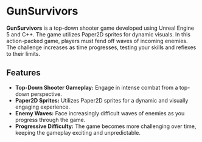 # GunSurvivors

**GunSurvivors** is a top-down shooter game developed using Unreal Engine 5 and C++. The game utilizes Paper2D sprites for dynamic visuals. In this action-packed game, players must fend off waves of incoming enemies. The challenge increases as time progresses, testing your skills and reflexes to their limits.


## Features

- **Top-Down Shooter Gameplay:** Engage in intense combat from a top-down perspective.
- **Paper2D Sprites:** Utilizes Paper2D sprites for a dynamic and visually engaging experience.
- **Enemy Waves:** Face increasingly difficult waves of enemies as you progress through the game.
- **Progressive Difficulty:** The game becomes more challenging over time, keeping the gameplay exciting and unpredictable.
